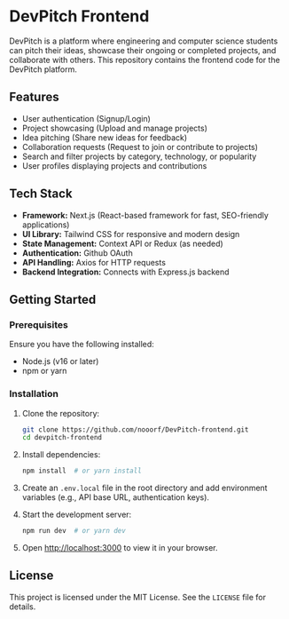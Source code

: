 # DevPitch Frontend

DevPitch is a platform where engineering and computer science students can pitch their ideas, showcase their ongoing or completed projects, and collaborate with others. This repository contains the frontend code for the DevPitch platform.

## Features
- User authentication (Signup/Login)
- Project showcasing (Upload and manage projects)
- Idea pitching (Share new ideas for feedback)
- Collaboration requests (Request to join or contribute to projects)
- Search and filter projects by category, technology, or popularity
- User profiles displaying projects and contributions

## Tech Stack
- **Framework:** Next.js (React-based framework for fast, SEO-friendly applications)
- **UI Library:** Tailwind CSS for responsive and modern design
- **State Management:** Context API or Redux (as needed)
- **Authentication:** Github OAuth
- **API Handling:** Axios for HTTP requests
- **Backend Integration:** Connects with Express.js backend

## Getting Started

### Prerequisites
Ensure you have the following installed:
- Node.js (v16 or later)
- npm or yarn

### Installation
1. Clone the repository:
   ```sh
   git clone https://github.com/nooorf/DevPitch-frontend.git
   cd devpitch-frontend
   ```
2. Install dependencies:
   ```sh
   npm install  # or yarn install
   ```
3. Create an `.env.local` file in the root directory and add environment variables (e.g., API base URL, authentication keys).

4. Start the development server:
   ```sh
   npm run dev  # or yarn dev
   ```

5. Open [http://localhost:3000](http://localhost:3000) to view it in your browser.


## License
This project is licensed under the MIT License. See the `LICENSE` file for details.



